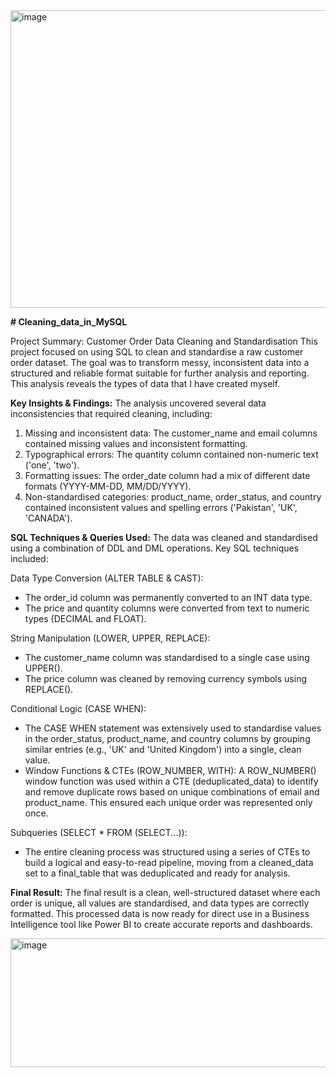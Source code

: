<img width="701" height="476" alt="image" src="https://github.com/user-attachments/assets/38b52910-40ad-4148-a085-5e40b9803bec" />


**# Cleaning_data_in_MySQL**


Project Summary: Customer Order Data Cleaning and Standardisation
This project focused on using SQL to clean and standardise a raw customer order dataset. The goal was to transform messy, inconsistent data into a structured and reliable format suitable for further analysis and reporting.
This analysis reveals the types of data that I have created myself.

**Key Insights & Findings:**
The analysis uncovered several data inconsistencies that required cleaning, including:
  1. Missing and inconsistent data: The customer_name and email columns contained missing values and inconsistent formatting.
  2. Typographical errors: The quantity column contained non-numeric text ('one', 'two').
  3. Formatting issues: The order_date column had a mix of different date formats (YYYY-MM-DD, MM/DD/YYYY).
  4. Non-standardised categories: product_name, order_status, and country contained inconsistent values and spelling errors ('Pakistan', 'UK', 'CANADA').

**SQL Techniques & Queries Used:**
  The data was cleaned and standardised using a combination of DDL and DML operations. Key SQL techniques included:
  
Data Type Conversion (ALTER TABLE & CAST):
  - The order_id column was permanently converted to an INT data type.
  - The price and quantity columns were converted from text to numeric types (DECIMAL and FLOAT).

String Manipulation (LOWER, UPPER, REPLACE):
  - The customer_name column was standardised to a single case using UPPER().
  - The price column was cleaned by removing currency symbols using REPLACE().

Conditional Logic (CASE WHEN):
  - The CASE WHEN statement was extensively used to standardise values in the order_status, product_name, and country columns by grouping similar entries (e.g., 'UK' and 'United Kingdom') into a single, clean value.
  - Window Functions & CTEs (ROW_NUMBER, WITH): A ROW_NUMBER() window function was used within a CTE (deduplicated_data) to identify and remove duplicate rows based on unique combinations of email and product_name.
This ensured each unique order was represented only once. 

Subqueries (SELECT * FROM (SELECT...)):
  - The entire cleaning process was structured using a series of CTEs to build a logical and easy-to-read pipeline, moving from a cleaned_data set to a final_table that was deduplicated and ready for analysis.

**Final Result:**
The final result is a clean, well-structured dataset where each order is unique, all values are standardised, and data types are correctly formatted. This processed data is now ready for direct use in a Business Intelligence tool like Power BI to create accurate reports and dashboards.

<img width="1441" height="206" alt="image" src="https://github.com/user-attachments/assets/2723b5fa-dd78-4e94-ad15-bade5c45c4d8" />


